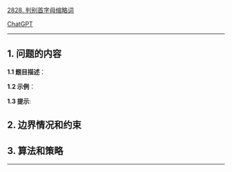 [2828. 判别首字母缩略词](https://leetcode.cn/problems/check-if-a-string-is-an-acronym-of-words)

[ChatGPT](chat.openai.com)

---

## 1. 问题的内容
**1.1 题目描述**：

**1.2 示例**：

**1.3 提示**:

## 2. 边界情况和约束


## 3. 算法和策略

---

